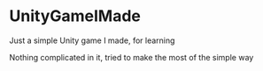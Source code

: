 # UnityGameIMade
Just a simple Unity game I made, for learning

Nothing complicated in it, tried to make the most of the simple way
